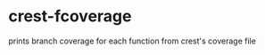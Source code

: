 crest-fcoverage
===============

prints branch coverage for each function from crest's coverage file


